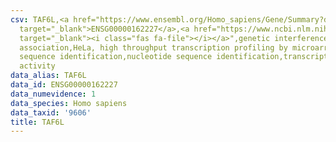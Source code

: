 ```yaml
---
csv: TAF6L,<a href="https://www.ensembl.org/Homo_sapiens/Gene/Summary?db=core;g=ENSG00000162227"
  target="_blank">ENSG00000162227</a>,<a href="https://www.ncbi.nlm.nih.gov/pubmed/17216044"
  target="_blank"><i class="fas fa-file"></i></a>",genetic interference,functional
  association,HeLa, high throughput transcription profiling by microarray,nucleotide
  sequence identification,nucleotide sequence identification,transcriptional regulation,down-regulates
  activity
data_alias: TAF6L
data_id: ENSG00000162227
data_numevidence: 1
data_species: Homo sapiens
data_taxid: '9606'
title: TAF6L
---
```


